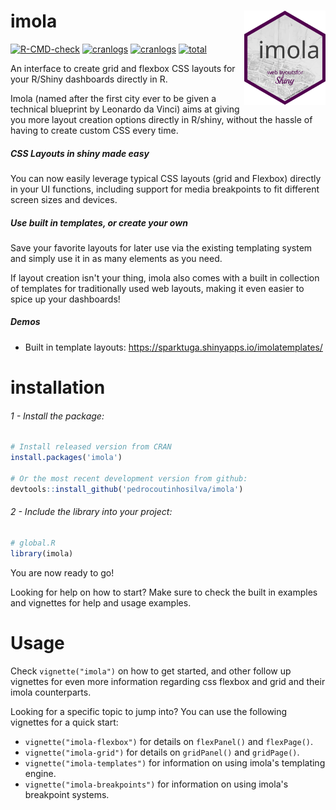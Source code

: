 # imola <img src="man/figures/logo.svg" align="right" alt="" width="130" />
<!-- badges: start -->
[![R-CMD-check](https://github.com/pedrocoutinhosilva/imola/workflows/R-CMD-check/badge.svg)](https://CRAN.R-project.org/package=imola)
[![cranlogs](https://www.r-pkg.org/badges/version/imola)](https://CRAN.R-project.org/package=imola)
[![cranlogs](https://cranlogs.r-pkg.org/badges/imola)](https://CRAN.R-project.org/package=imola)
[![total](https://cranlogs.r-pkg.org/badges/grand-total/imola)](https://CRAN.R-project.org/package=imola)
<!-- badges: end -->

An interface to create grid and flexbox CSS layouts for your R/Shiny dashboards directly in R.

Imola (named after the first city ever to be given a technical blueprint by Leonardo da Vinci) aims at giving you more layout creation options directly in R/shiny, without the hassle of having to create custom CSS every time.

##### CSS Layouts in shiny made easy
You can now easily leverage typical CSS layouts (grid and Flexbox) directly in your UI functions, including support for media breakpoints to fit different screen sizes and devices.

##### Use built in templates, or create your own
Save your favorite layouts for later use via the existing templating system and simply use it in as many elements as you need.

If layout creation isn't your thing, imola also comes with a built in collection of templates for traditionally used web layouts, making it even easier to spice up your dashboards!

##### Demos
-   Built in template layouts: https://sparktuga.shinyapps.io/imolatemplates/

# installation
###### 1 - Install the package:

```R
# Install released version from CRAN
install.packages('imola')

# Or the most recent development version from github:
devtools::install_github('pedrocoutinhosilva/imola')
```

###### 2 - Include the library into your project:
```R
# global.R
library(imola)
```
You are now ready to go!

Looking for help on how to start? Make sure to check the built in examples and vignettes for help and usage examples.

# Usage

Check `vignette("imola")` on how to get started, and other follow up vignettes for even more information regarding css flexbox and grid and their imola counterparts.

Looking for a specific topic to jump into? You can use the following vignettes for a quick start:

-   `vignette("imola-flexbox")` for details on `flexPanel()` and `flexPage()`.
-   `vignette("imola-grid")` for details on `gridPanel()` and `gridPage()`.
-   `vignette("imola-templates")` for information on using imola's templating engine.
-   `vignette("imola-breakpoints")` for information on using imola's breakpoint systems.
